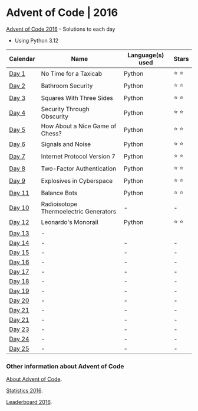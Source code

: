 # Advent of Code | 2016

[Advent of Code 2016](https://adventofcode.com/2016) - Solutions to each day

- Using Python 3.12

| Calendar                                       | Name                                   | Language(s) used | Stars         |
|------------------------------------------------|----------------------------------------|------------------|---------------|
| [Day 1](https://adventofcode.com/2016/day/1)   | No Time for a Taxicab                  | Python           | :star: :star: |
| [Day 2](https://adventofcode.com/2016/day/2)   | Bathroom Security                      | Python           | :star: :star: |
| [Day 3](https://adventofcode.com/2016/day/3)   | Squares With Three Sides               | Python           | :star: :star: |
| [Day 4](https://adventofcode.com/2016/day/4)   | Security Through Obscurity             | Python           | :star: :star: |
| [Day 5](https://adventofcode.com/2016/day/5)   | How About a Nice Game of Chess?        | Python           | :star: :star: |
| [Day 6](https://adventofcode.com/2016/day/6)   | Signals and Noise                      | Python           | :star: :star: |
| [Day 7](https://adventofcode.com/2016/day/7)   | Internet Protocol Version 7            | Python           | :star: :star: |
| [Day 8](https://adventofcode.com/2016/day/8)   | Two-Factor Authentication              | Python           | :star: :star: |
| [Day 9](https://adventofcode.com/2016/day/9)   | Explosives in Cyberspace               | Python           | :star: :star: |
| [Day 11](https://adventofcode.com/2016/day/10) | Balance Bots                           | Python           | :star: :star: |
| [Day 10](https://adventofcode.com/2016/day/11) | Radioisotope Thermoelectric Generators | -                | -             |
| [Day 12](https://adventofcode.com/2016/day/12) | Leonardo's Monorail                    | Python           | :star: :star: |
| [Day 13](https://adventofcode.com/2016/day/13) | -                                      |
| [Day 14](https://adventofcode.com/2016/day/14) | -                                      | -                | -             |
| [Day 15](https://adventofcode.com/2016/day/15) | -                                      | -                | -             |
| [Day 16](https://adventofcode.com/2016/day/16) | -                                      | -                | -             |
| [Day 17](https://adventofcode.com/2016/day/17) | -                                      | -                | -             |
| [Day 18](https://adventofcode.com/2016/day/18) | -                                      | -                | -             |
| [Day 19](https://adventofcode.com/2016/day/19) | -                                      | -                | -             |
| [Day 20](https://adventofcode.com/2016/day/20) | -                                      | -                | -             |
| [Day 21](https://adventofcode.com/2016/day/21) | -                                      | -                | -             |
| [Day 21](https://adventofcode.com/2016/day/22) | -                                      | -                | -             |
| [Day 23](https://adventofcode.com/2016/day/23) | -                                      | -                | -             |
| [Day 24](https://adventofcode.com/2016/day/24) | -                                      | -                | -             |
| [Day 25](https://adventofcode.com/2016/day/25) | -                                      | -                | -             |

### Other information about **Advent of Code**

[About Advent of Code](https://adventofcode.com/2016/about).

[Statistics 2016](https://adventofcode.com/2016/stats).

[Leaderboard 2016](https://adventofcode.com/2016/leaderboard).
